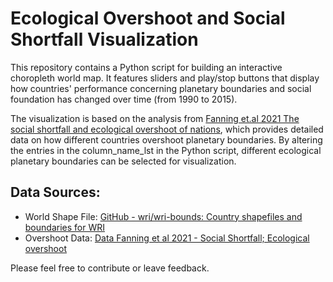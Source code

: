 # Ecological Overshoot and Social Shortfall Visualization

This repository contains a Python script for building an interactive choropleth world map. It features sliders and play/stop buttons that display how countries' performance concerning planetary boundaries and social foundation has changed over time (from 1990 to 2015).

The visualization is based on the analysis from [Fanning et.al 2021 The social shortfall and ecological overshoot of nations](https://www.nature.com/articles/s41893-021-00799-z), which provides detailed data on how different countries overshoot planetary boundaries. By altering the entries in the column_name_lst in the Python script, different ecological planetary boundaries can be selected for visualization.

## Data Sources:

- World Shape File: [GitHub - wri/wri-bounds: Country shapefiles and boundaries for WRI](https://github.com/wri/wri-bounds)
- Overshoot Data: [Data Fanning et al 2021 - Social Shortfall; Ecological overshoot](https://goodlife.leeds.ac.uk/) 

Please feel free to contribute or leave feedback.
